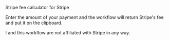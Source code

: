 Stripe fee calculator for Stripe

Enter the amount of your payment and the workflow will return Stripe's fee and put it on the clipboard.

I and this workflow are not affiliated with Stripe in any way.
